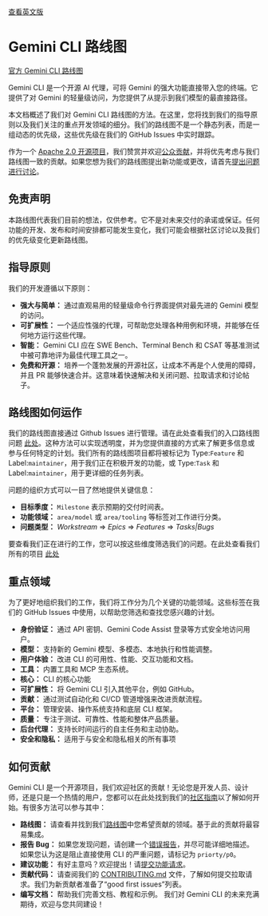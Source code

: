 [查看英文版](https://github.com/google-gemini/gemini-cli/blob/main/ROADMAP.md)

# Gemini CLI 路线图

[官方 Gemini CLI 路线图](https://github.com/orgs/google-gemini/projects/11/)

Gemini CLI 是一个开源 AI 代理，可将 Gemini 的强大功能直接带入您的终端。它提供了对 Gemini 的轻量级访问，为您提供了从提示到我们模型的最直接路径。

本文档概述了我们对 Gemini CLI 路线图的方法。在这里，您将找到我们的指导原则以及我们关注的重点开发领域的细分。我们的路线图不是一个静态列表，而是一组动态的优先级，这些优先级在我们的 GitHub Issues 中实时跟踪。

作为一个 [Apache 2.0 开源项目](https://github.com/google-gemini/gemini-cli?tab=Apache-2.0-1-ov-file#readme)，我们赞赏并欢迎[公众贡献](https://github.com/google-gemini/gemini-cli/blob/main/CONTRIBUTING.md)，并将优先考虑与我们路线图一致的贡献。如果您想为我们的路线图提出新功能或更改，请首先[提出问题进行讨论](https://github.com/google-gemini/gemini-cli/issues/new/choose)。

## 免责声明

本路线图代表我们目前的想法，仅供参考。它不是对未来交付的承诺或保证。任何功能的开发、发布和时间安排都可能发生变化，我们可能会根据社区讨论以及我们的优先级变化更新路线图。

## 指导原则

我们的开发遵循以下原则：

- **强大与简单：** 通过直观易用的轻量级命令行界面提供对最先进的 Gemini 模型的访问。
- **可扩展性：** 一个适应性强的代理，可帮助您处理各种用例和环境，并能够在任何地方运行这些代理。
- **智能：** Gemini CLI 应在 SWE Bench、Terminal Bench 和 CSAT 等基准测试中被可靠地评为最佳代理工具之一。
- **免费和开源：** 培养一个蓬勃发展的开源社区，让成本不再是个人使用的障碍，并且 PR 能够快速合并。这意味着快速解决和关闭问题、拉取请求和讨论帖子。

## 路线图如何运作

我们的路线图直接通过 Github Issues 进行管理。请在此处查看我们的入口路线图问题 [此处](https://github.com/google-gemini/gemini-cli/issues/4191)。这种方法可以实现透明度，并为您提供直接的方式来了解更多信息或参与任何特定的计划。我们所有的路线图项目都将被标记为 Type:`Feature` 和 Label:`maintainer`，用于我们正在积极开发的功能，或 Type:`Task` 和 Label:`maintainer`，用于更详细的任务列表。

问题的组织方式可以一目了然地提供关键信息：

- **目标季度：** `Milestone` 表示预期的交付时间表。
- **功能领域：** `area/model` 或 `area/tooling` 等标签对工作进行分类。
- **问题类型：** _Workstream_ => _Epics_ => _Features_ => _Tasks|Bugs_

要查看我们正在进行的工作，您可以按这些维度筛选我们的问题。在此处查看我们所有的项目 [此处](https://github.com/orgs/google-gemini/projects/11/views/19)

## 重点领域

为了更好地组织我们的工作，我们将工作分为几个关键的功能领域。这些标签在我们的 GitHub Issues 中使用，以帮助您筛选和查找您感兴趣的计划。

- **身份验证：** 通过 API 密钥、Gemini Code Assist 登录等方式安全地访问用户。
- **模型：** 支持新的 Gemini 模型、多模态、本地执行和性能调整。
- **用户体验：** 改进 CLI 的可用性、性能、交互功能和文档。
- **工具：** 内置工具和 MCP 生态系统。
- **核心：** CLI 的核心功能
- **可扩展性：** 将 Gemini CLI 引入其他平台，例如 GitHub。
- **贡献：** 通过测试自动化和 CI/CD 管道增强来改进贡献流程。
- **平台：** 管理安装、操作系统支持和底层 CLI 框架。
- **质量：** 专注于测试、可靠性、性能和整体产品质量。
- **后台代理：** 支持长时间运行的自主任务和主动协助。
- **安全和隐私：** 适用于与安全和隐私相关的所有事项

## 如何贡献

Gemini CLI 是一个开源项目，我们欢迎社区的贡献！无论您是开发人员、设计师，还是只是一个热情的用户，您都可以在此处找到我们的[社区指南](https://github.com/google-gemini/gemini-cli/blob/main/CONTRIBUTING.md)以了解如何开始。有很多方法可以参与其中：

- **路线图：** 请查看并找到我们[路线图](https://github.com/google-gemini/gemini-cli/issues/4191)中您希望贡献的领域。基于此的贡献将最容易集成。
- **报告 Bug：** 如果您发现问题，请创建一个[错误报告](https://github.com/google-gemini/gemini-cli/issues/new?template=bug_report.yml)，并尽可能详细地描述。如果您认为这是阻止直接使用 CLI 的严重问题，请标记为 `priorty/p0`。
- **建议功能：** 有好主意吗？欢迎提出！请[提交功能请求](https://github.com/google-gemini/gemini-cli/issues/new?template=feature_request.yml)。
- **贡献代码：** 请查阅我们的 [CONTRIBUTING.md](https://github.com/google-gemini/gemini-cli/blob/main/CONTRIBUTING.md) 文件，了解如何提交拉取请求。我们为新贡献者准备了“good first issues”列表。
- **编写文档：** 帮助我们完善文档、教程和示例。
我们对 Gemini CLI 的未来充满期待，欢迎与您共同建设！